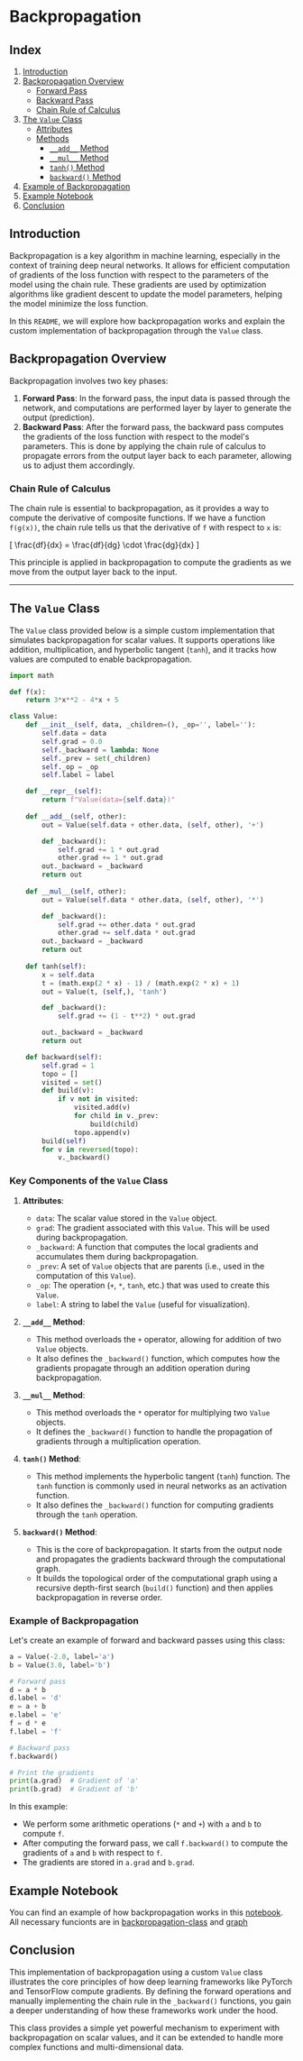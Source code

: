 # Backpropagation

## Index

1. [Introduction](#introduction)
2. [Backpropagation Overview](#backpropagation-overview)
   - [Forward Pass](#forward-pass)
   - [Backward Pass](#backward-pass)
   - [Chain Rule of Calculus](#chain-rule-of-calculus)
3. [The `Value` Class](#the-value-class)
   - [Attributes](#attributes)
   - [Methods](#methods)
     - [`__add__` Method](#add-method)
     - [`__mul__` Method](#mul-method)
     - [`tanh()` Method](#tanh-method)
     - [`backward()` Method](#backward-method)
4. [Example of Backpropagation](#example-of-backpropagation)
5. [Example Notebook](#example-notebook)
6. [Conclusion](#conclusion)



## Introduction

Backpropagation is a key algorithm in machine learning, especially in the context of training deep neural networks. It allows for efficient computation of gradients of the loss function with respect to the parameters of the model using the chain rule. These gradients are used by optimization algorithms like gradient descent to update the model parameters, helping the model minimize the loss function.

In this `README`, we will explore how backpropagation works and explain the custom implementation of backpropagation through the `Value` class.

## Backpropagation Overview

Backpropagation involves two key phases:
1. **Forward Pass**: In the forward pass, the input data is passed through the network, and computations are performed layer by layer to generate the output (prediction).
2. **Backward Pass**: After the forward pass, the backward pass computes the gradients of the loss function with respect to the model's parameters. This is done by applying the chain rule of calculus to propagate errors from the output layer back to each parameter, allowing us to adjust them accordingly.

### Chain Rule of Calculus

The chain rule is essential to backpropagation, as it provides a way to compute the derivative of composite functions. If we have a function `f(g(x))`, the chain rule tells us that the derivative of `f` with respect to `x` is:

\[
\frac{df}{dx} = \frac{df}{dg} \cdot \frac{dg}{dx}
\]

This principle is applied in backpropagation to compute the gradients as we move from the output layer back to the input.

---

## The `Value` Class

The `Value` class provided below is a simple custom implementation that simulates backpropagation for scalar values. It supports operations like addition, multiplication, and hyperbolic tangent (`tanh`), and it tracks how values are computed to enable backpropagation.

```python
import math

def f(x):
    return 3*x**2 - 4*x + 5

class Value:
    def __init__(self, data, _children=(), _op='', label=''):
        self.data = data
        self.grad = 0.0
        self._backward = lambda: None
        self._prev = set(_children)
        self._op = _op
        self.label = label

    def __repr__(self):
        return f"Value(data={self.data})"
    
    def __add__(self, other):
        out = Value(self.data + other.data, (self, other), '+')

        def _backward():
            self.grad += 1 * out.grad
            other.grad += 1 * out.grad
        out._backward = _backward
        return out 
    
    def __mul__(self, other):
        out = Value(self.data * other.data, (self, other), '*')

        def _backward():
            self.grad += other.data * out.grad
            other.grad += self.data * out.grad
        out._backward = _backward
        return out 
    
    def tanh(self):
        x = self.data
        t = (math.exp(2 * x) - 1) / (math.exp(2 * x) + 1)
        out = Value(t, (self,), 'tanh')

        def _backward():
            self.grad += (1 - t**2) * out.grad

        out._backward = _backward
        return out

    def backward(self):
        self.grad = 1
        topo = []
        visited = set()
        def build(v):
            if v not in visited:
                visited.add(v)
                for child in v._prev:
                    build(child)
                topo.append(v)
        build(self)
        for v in reversed(topo):
            v._backward()
```

### Key Components of the `Value` Class

1. **Attributes**:
   - `data`: The scalar value stored in the `Value` object.
   - `grad`: The gradient associated with this `Value`. This will be used during backpropagation.
   - `_backward`: A function that computes the local gradients and accumulates them during backpropagation.
   - `_prev`: A set of `Value` objects that are parents (i.e., used in the computation of this `Value`).
   - `_op`: The operation (`+`, `*`, `tanh`, etc.) that was used to create this `Value`.
   - `label`: A string to label the `Value` (useful for visualization).

2. **`__add__` Method**:
   - This method overloads the `+` operator, allowing for addition of two `Value` objects. 
   - It also defines the `_backward()` function, which computes how the gradients propagate through an addition operation during backpropagation.

3. **`__mul__` Method**:
   - This method overloads the `*` operator for multiplying two `Value` objects.
   - It defines the `_backward()` function to handle the propagation of gradients through a multiplication operation.

4. **`tanh()` Method**:
   - This method implements the hyperbolic tangent (`tanh`) function. The `tanh` function is commonly used in neural networks as an activation function.
   - It also defines the `_backward()` function for computing gradients through the `tanh` operation.

5. **`backward()` Method**:
   - This is the core of backpropagation. It starts from the output node and propagates the gradients backward through the computational graph.
   - It builds the topological order of the computational graph using a recursive depth-first search (`build()` function) and then applies backpropagation in reverse order.

### Example of Backpropagation

Let's create an example of forward and backward passes using this class:

```python
a = Value(-2.0, label='a')
b = Value(3.0, label='b')

# Forward pass
d = a * b
d.label = 'd'
e = a + b
e.label = 'e'
f = d * e
f.label = 'f'

# Backward pass
f.backward()

# Print the gradients
print(a.grad)  # Gradient of 'a'
print(b.grad)  # Gradient of 'b'
```

In this example:
- We perform some arithmetic operations (`*` and `+`) with `a` and `b` to compute `f`.
- After computing the forward pass, we call `f.backward()` to compute the gradients of `a` and `b` with respect to `f`.
- The gradients are stored in `a.grad` and `b.grad`.


## Example Notebook

You can find an example of how backpropagation works in this [notebook](notebooks/Backpropagation.ipynb). All necessary funcionts are in [backpropagation-class](src/backpropagation.py) and [graph](src/graph_nn.py)


## Conclusion

This implementation of backpropagation using a custom `Value` class illustrates the core principles of how deep learning frameworks like PyTorch and TensorFlow compute gradients. By defining the forward operations and manually implementing the chain rule in the `_backward()` functions, you gain a deeper understanding of how these frameworks work under the hood.

This class provides a simple yet powerful mechanism to experiment with backpropagation on scalar values, and it can be extended to handle more complex functions and multi-dimensional data.

